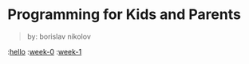 # Programming for Kids and Parents

> by: borislav nikolov

<div style="page-break-before:always"></div>

:[hello](./hello.md)
:[week-0](./week-0.md)
:[week-1](./week-1.md)
